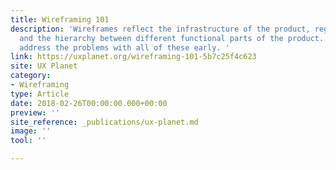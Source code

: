 ```yaml
---
title: Wireframing 101
description: 'Wireframes reflect the infrastructure of the product, regulate the navigation
  and the hierarchy between different functional parts of the product. They also help
  address the problems with all of these early. '
link: https://uxplanet.org/wireframing-101-5b7c25f4c623
site: UX Planet
category:
- Wireframing
type: Article
date: 2018-02-26T00:00:00.000+00:00
preview: ''
site_reference: _publications/ux-planet.md
image: ''
tool: ''

---
```

